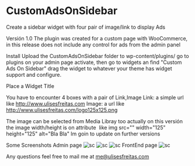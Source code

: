 CustomAdsOnSidebar
==================

Create a sidebar widget with four pair of image/link to display Ads

Versión 1.0
The plugin was created for a custom page with WooCommerce,
in this release does not include any control for ads from the admin panel

Install
Upload the CustomAdsOnSidebar folder to wp-content/plugins/ go to plugins on your admin page activate,
then go to widgets an find "Custom Ads On Sidebar" drag the widget to whatever your theme has widget support and 
configure.

Place a Widget Title

You have to encounter 4 boxes with a pair of Link,Image
Link: a simple url like http://www.ulisesfreitas.com
Image: a url like http://www.ulisesfreitas.com/logo125x125.png 

The image can be selected from Media Libray too actually on this versión the image width/height is on attribute 
<img> like img src="" width="125" height="125" alt="Bla Bla"
Im goin to update on further versions

Some Screenshots
Admin page
<img src="http://www.ulisesfreitas.com/customadsplugin/customads3.png" alt="sc">
<img src="http://www.ulisesfreitas.com/customadsplugin/customads1.png" alt="sc">
<img src="http://www.ulisesfreitas.com/customadsplugin/customads2.png" alt="sc">
FrontEnd page
<img src="http://www.ulisesfreitas.com/customadsplugin/customads4.png" alt="sc">
<p></p>

Any questions feel free to mail me at me@ulisesfreitas.com

